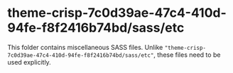 # theme-crisp-7c0d39ae-47c4-410d-94fe-f8f2416b74bd/sass/etc

This folder contains miscellaneous SASS files. Unlike `"theme-crisp-7c0d39ae-47c4-410d-94fe-f8f2416b74bd/sass/etc"`, these files
need to be used explicitly.
